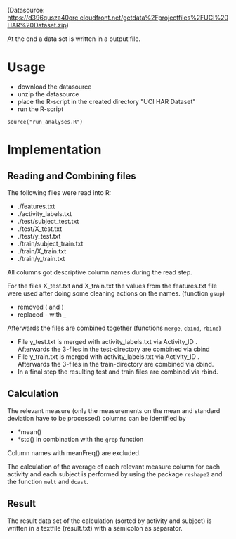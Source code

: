 (Datasource: https://d396qusza40orc.cloudfront.net/getdata%2Fprojectfiles%2FUCI%20HAR%20Dataset.zip)

At the end a data set is written in a output file.


Usage
=========================
- download the datasource
- unzip the datasource
- place the R-script in the created directory "UCI HAR Dataset"
- run the R-script
```
source("run_analyses.R")
```

Implementation
=========================
Reading and Combining files 
------
The following files were read into R:
- ./features.txt
- ./activity_labels.txt
- ./test/subject_test.txt
- ./test/X_test.txt
- ./test/y_test.txt
- ./train/subject_train.txt
- ./train/X_train.txt
- ./train/y_train.txt

All columns got descriptive column names during the read step.

For the files X_test.txt and X_train.txt the values from the features.txt file were used 
after doing some cleaning actions on the names. (function ```gsup```)
- removed ( and )
- replaced - with _

Afterwards the files are combined together (functions ```merge```, ```cbind```, ```rbind```)
- File y_test.txt is merged with activity_labels.txt via Activity_ID . Afterwards the 3-files in the test-directory are combined via cbind
- File y_train.txt is merged with activity_labels.txt via Activity_ID . Afterwards the 3-files in the train-directory are combined via cbind.
- In a final step the resulting test and train files are combined via rbind.

Calculation
-------
The relevant measure (only the measurements on the mean and standard deviation have to be processed) columns can be identified by 
- *mean()
- *std()
in combination with the ```grep``` function

Column names with meanFreq() are excluded.

The calculation of the average of each relevant measure column for each activity and each subject is performed by using the package ```reshape2``` and the function ```melt``` and ```dcast```.

Result
------
The result data set of the calculation (sorted by activity and subject) is written in a textfile (result.txt) with a semicolon as separator.
